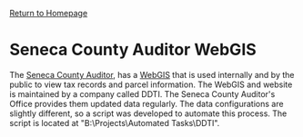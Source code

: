 [Return to Homepage](../index.html)
# Seneca County Auditor WebGIS

The [Seneca County Auditor](http://www.senecacountyauditor.org), has
a [WebGIS](http://www.senecacountyauditor.org/Map.aspx) that is used internally
and by the public to view tax records and parcel information. The WebGIS and
website is maintained by a company called DDTI. The Seneca County Auditor's
Office provides them updated data regularly. The data configurations are
slightly different, so a script was developed to automate this process. The
script is located at "B:\\Projects\\Automated Tasks\\DDTI".
